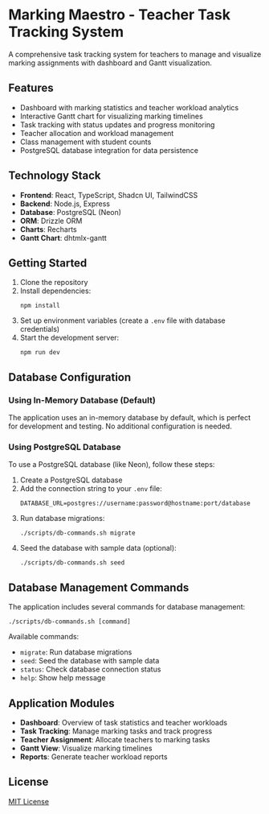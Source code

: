 # Marking Maestro - Teacher Task Tracking System

A comprehensive task tracking system for teachers to manage and visualize marking assignments with dashboard and Gantt visualization.

## Features

- Dashboard with marking statistics and teacher workload analytics
- Interactive Gantt chart for visualizing marking timelines
- Task tracking with status updates and progress monitoring
- Teacher allocation and workload management
- Class management with student counts
- PostgreSQL database integration for data persistence

## Technology Stack

- **Frontend**: React, TypeScript, Shadcn UI, TailwindCSS
- **Backend**: Node.js, Express
- **Database**: PostgreSQL (Neon)
- **ORM**: Drizzle ORM
- **Charts**: Recharts
- **Gantt Chart**: dhtmlx-gantt

## Getting Started

1. Clone the repository
2. Install dependencies:
   ```
   npm install
   ```
3. Set up environment variables (create a `.env` file with database credentials)
4. Start the development server:
   ```
   npm run dev
   ```

## Database Configuration

### Using In-Memory Database (Default)

The application uses an in-memory database by default, which is perfect for development and testing. No additional configuration is needed.

### Using PostgreSQL Database

To use a PostgreSQL database (like Neon), follow these steps:

1. Create a PostgreSQL database
2. Add the connection string to your `.env` file:
   ```
   DATABASE_URL=postgres://username:password@hostname:port/database
   ```
3. Run database migrations:
   ```
   ./scripts/db-commands.sh migrate
   ```
4. Seed the database with sample data (optional):
   ```
   ./scripts/db-commands.sh seed
   ```

## Database Management Commands

The application includes several commands for database management:

```
./scripts/db-commands.sh [command]
```

Available commands:
- `migrate`: Run database migrations
- `seed`: Seed the database with sample data
- `status`: Check database connection status
- `help`: Show help message

## Application Modules

- **Dashboard**: Overview of task statistics and teacher workloads
- **Task Tracking**: Manage marking tasks and track progress
- **Teacher Assignment**: Allocate teachers to marking tasks
- **Gantt View**: Visualize marking timelines
- **Reports**: Generate teacher workload reports

## License

[MIT License](LICENSE)